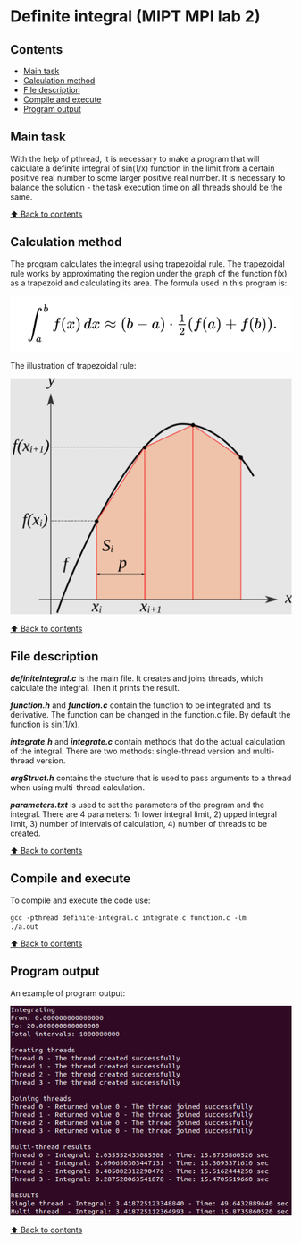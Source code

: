 # Definite integral (MIPT MPI lab 2)


## Contents

- [Main task](#main-task)
- [Calculation method](#calculation-method)
- [File description](#file-description)
- [Compile and execute](#compile-and-execute)
- [Program output](#program-output)


## Main task

With the help of pthread, it is necessary to make a program that will calculate a definite integral of sin(1/x) function in the limit from a certain positive real number to some larger positive real number. It is necessary to balance the solution - the task execution time on all threads should be the same.

[:arrow_up: Back to contents](#contents)


## Calculation method

The program calculates the integral using trapezoidal rule. The trapezoidal rule works by approximating the region under the graph of the function f(x) as a trapezoid and calculating its area.
The formula used in this program is:

![alt text](https://github.com/OborotovMikhail/mipt-mpi/blob/master/lab-2-definite-integral/readme-images/formula.png? "The trapezoidal rule formula")

The illustration of trapezoidal rule:

![alt text](https://github.com/OborotovMikhail/mipt-mpi/blob/master/lab-2-definite-integral/readme-images/trapezoid.png? "The illustration of trapezoidal rule")

[:arrow_up: Back to contents](#contents)


## File description

___definiteIntegral.c___ is the main file. It creates and joins threads, which calculate the integral. Then it prints the result.

___function.h___ and ___function.c___ contain the function to be integrated and its derivative. The function can be changed in the function.c file. By default the function is sin(1/x).

___integrate.h___ and ___integrate.c___ contain methods that do the actual calculation of the integral. There are two methods: single-thread version and multi-thread version.

___argStruct.h___ contains the stucture that is used to pass arguments to a thread when using multi-thread calculation.

___parameters.txt___ is used to set the parameters of the program and the integral. There are 4 parameters: 1) lower integral limit, 2) upped integral limit, 3) number of intervals of calculation, 4) number of threads to be created.

[:arrow_up: Back to contents](#contents)


## Compile and execute

To compile and execute the code use:
```
gcc -pthread definite-integral.c integrate.c function.c -lm
./a.out
```

[:arrow_up: Back to contents](#contents)


## Program output

An example of program output:

![alt text](https://github.com/OborotovMikhail/mipt-mpi/blob/master/lab-2-definite-integral/readme-images/output.png? "Program output")

[:arrow_up: Back to contents](#contents)